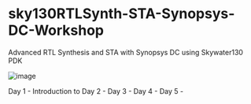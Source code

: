 # sky130RTLSynth-STA-Synopsys-DC-Workshop
Advanced RTL Synthesis and STA with Synopsys DC using Skywater130 PDK

![image](https://user-images.githubusercontent.com/2029448/134643456-057ee502-39ee-4554-9d8d-5b920a5bf819.png)

Day 1 - Introduction to
Day 2 - 
Day 3 - 
Day 4 - 
Day 5 - 
